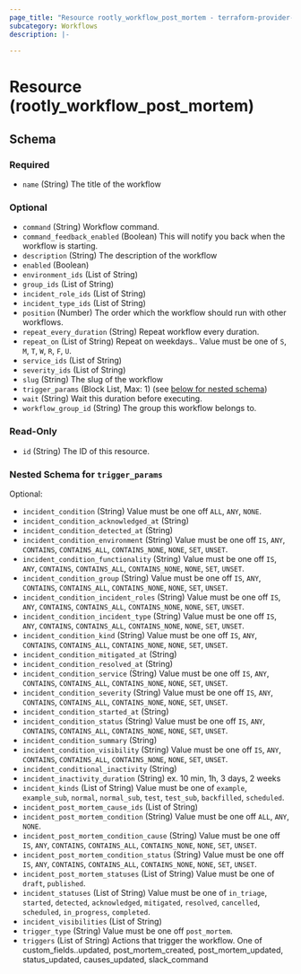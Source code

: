 ```yaml
---
page_title: "Resource rootly_workflow_post_mortem - terraform-provider-rootly"
subcategory: Workflows
description: |-
    
---
```


# Resource (rootly_workflow_post_mortem)





<!-- schema generated by tfplugindocs -->
## Schema

### Required

- `name` (String) The title of the workflow

### Optional

- `command` (String) Workflow command.
- `command_feedback_enabled` (Boolean) This will notify you back when the workflow is starting.
- `description` (String) The description of the workflow
- `enabled` (Boolean)
- `environment_ids` (List of String)
- `group_ids` (List of String)
- `incident_role_ids` (List of String)
- `incident_type_ids` (List of String)
- `position` (Number) The order which the workflow should run with other workflows.
- `repeat_every_duration` (String) Repeat workflow every duration.
- `repeat_on` (List of String) Repeat on weekdays.. Value must be one of `S`, `M`, `T`, `W`, `R`, `F`, `U`.
- `service_ids` (List of String)
- `severity_ids` (List of String)
- `slug` (String) The slug of the workflow
- `trigger_params` (Block List, Max: 1) (see [below for nested schema](#nestedblock--trigger_params))
- `wait` (String) Wait this duration before executing.
- `workflow_group_id` (String) The group this workflow belongs to.

### Read-Only

- `id` (String) The ID of this resource.

<a id="nestedblock--trigger_params"></a>
### Nested Schema for `trigger_params`

Optional:

- `incident_condition` (String) Value must be one off `ALL`, `ANY`, `NONE`.
- `incident_condition_acknowledged_at` (String)
- `incident_condition_detected_at` (String)
- `incident_condition_environment` (String) Value must be one off `IS`, `ANY`, `CONTAINS`, `CONTAINS_ALL`, `CONTAINS_NONE`, `NONE`, `SET`, `UNSET`.
- `incident_condition_functionality` (String) Value must be one off `IS`, `ANY`, `CONTAINS`, `CONTAINS_ALL`, `CONTAINS_NONE`, `NONE`, `SET`, `UNSET`.
- `incident_condition_group` (String) Value must be one off `IS`, `ANY`, `CONTAINS`, `CONTAINS_ALL`, `CONTAINS_NONE`, `NONE`, `SET`, `UNSET`.
- `incident_condition_incident_roles` (String) Value must be one off `IS`, `ANY`, `CONTAINS`, `CONTAINS_ALL`, `CONTAINS_NONE`, `NONE`, `SET`, `UNSET`.
- `incident_condition_incident_type` (String) Value must be one off `IS`, `ANY`, `CONTAINS`, `CONTAINS_ALL`, `CONTAINS_NONE`, `NONE`, `SET`, `UNSET`.
- `incident_condition_kind` (String) Value must be one off `IS`, `ANY`, `CONTAINS`, `CONTAINS_ALL`, `CONTAINS_NONE`, `NONE`, `SET`, `UNSET`.
- `incident_condition_mitigated_at` (String)
- `incident_condition_resolved_at` (String)
- `incident_condition_service` (String) Value must be one off `IS`, `ANY`, `CONTAINS`, `CONTAINS_ALL`, `CONTAINS_NONE`, `NONE`, `SET`, `UNSET`.
- `incident_condition_severity` (String) Value must be one off `IS`, `ANY`, `CONTAINS`, `CONTAINS_ALL`, `CONTAINS_NONE`, `NONE`, `SET`, `UNSET`.
- `incident_condition_started_at` (String)
- `incident_condition_status` (String) Value must be one off `IS`, `ANY`, `CONTAINS`, `CONTAINS_ALL`, `CONTAINS_NONE`, `NONE`, `SET`, `UNSET`.
- `incident_condition_summary` (String)
- `incident_condition_visibility` (String) Value must be one off `IS`, `ANY`, `CONTAINS`, `CONTAINS_ALL`, `CONTAINS_NONE`, `NONE`, `SET`, `UNSET`.
- `incident_conditional_inactivity` (String)
- `incident_inactivity_duration` (String) ex. 10 min, 1h, 3 days, 2 weeks
- `incident_kinds` (List of String) Value must be one of `example`, `example_sub`, `normal`, `normal_sub`, `test`, `test_sub`, `backfilled`, `scheduled`.
- `incident_post_mortem_cause_ids` (List of String)
- `incident_post_mortem_condition` (String) Value must be one off `ALL`, `ANY`, `NONE`.
- `incident_post_mortem_condition_cause` (String) Value must be one off `IS`, `ANY`, `CONTAINS`, `CONTAINS_ALL`, `CONTAINS_NONE`, `NONE`, `SET`, `UNSET`.
- `incident_post_mortem_condition_status` (String) Value must be one off `IS`, `ANY`, `CONTAINS`, `CONTAINS_ALL`, `CONTAINS_NONE`, `NONE`, `SET`, `UNSET`.
- `incident_post_mortem_statuses` (List of String) Value must be one of `draft`, `published`.
- `incident_statuses` (List of String) Value must be one of `in_triage`, `started`, `detected`, `acknowledged`, `mitigated`, `resolved`, `cancelled`, `scheduled`, `in_progress`, `completed`.
- `incident_visibilities` (List of String)
- `trigger_type` (String) Value must be one off `post_mortem`.
- `triggers` (List of String) Actions that trigger the workflow. One of custom_fields.<SLUG>.updated, post_mortem_created, post_mortem_updated, status_updated, causes_updated, slack_command
